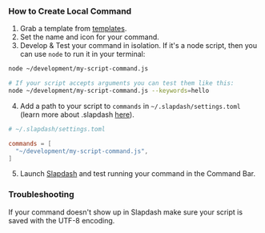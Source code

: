 ### How to Create Local Command

1. Grab a template from [templates](/templates).
2. Set the name and icon for your command.
3. Develop & Test your command in isolation. If it's a node script, then you can use `node` to run it in your terminal:

```bash
node ~/development/my-script-command.js

# If your script accepts arguments you can test them like this:
node ~/development/my-script-command.js --keywords=hello
```

4. Add a path to your script to `commands` in `~/.slapdash/settings.toml` (learn more about .slapdash [here](https://github.com/slapdash/dot-slapdash/blob/main/.slapdash/settings.toml)).

```toml
# ~/.slapdash/settings.toml

commands = [
  "~/development/my-script-command.js",
]
```

5. Launch [Slapdash](http://slapdash.com/download) and test running your command in the Command Bar.

### Troubleshooting

If your command doesn't show up in Slapdash make sure your script is saved with the UTF-8 encoding. 
